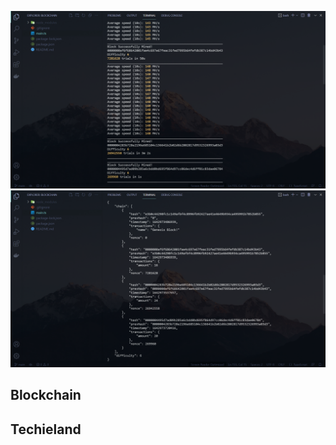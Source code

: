 <p align="center"><img src="./readme-assets/mining.png" width="700"><img src="./readme-assets/chain.png" width="700"></p>

## Blockchain
## Techieland